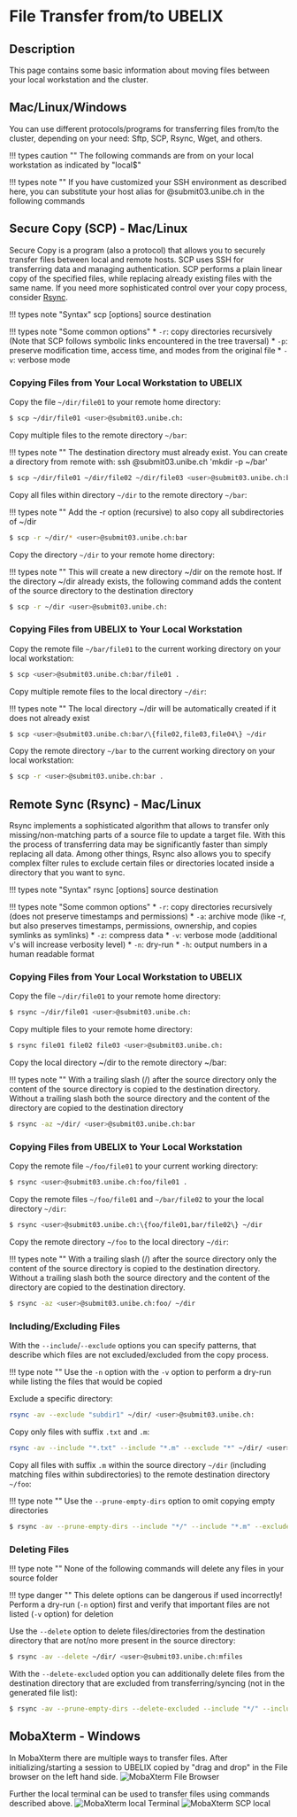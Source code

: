 # File Transfer from/to UBELIX

## Description

This page contains some basic information about moving files between your local workstation and the cluster.

## Mac/Linux/Windows

You can use different protocols/programs for transferring files from/to the cluster, depending on your need: Sftp, SCP, Rsync, Wget, and others.

!!! types caution ""
    The following commands are from on your local workstation as indicated by "local$"

!!! types note ""
    If you have customized your SSH environment as described here, you can substitute your host alias for <user>@submit03.unibe.ch in the following commands


## Secure Copy (SCP) - Mac/Linux
Secure Copy is a program (also a protocol) that allows you to securely transfer files between local and remote hosts. SCP uses SSH for transferring data and managing authentication.
SCP performs a plain linear copy of the specified files, while replacing already existing files with the same name. If you need more sophisticated control over your copy process, consider [Rsync](file-transfer.md#remote-sync-rsync-maclinux).

!!! types note "Syntax"
    scp [options] source destination

!!! types note "Some common options"
    * `-r`: copy directories recursively (Note that SCP follows symbolic links encountered in the tree traversal)
    * `-p`: preserve modification time, access time, and modes from the original file
    * `-v`: verbose mode


### Copying Files from Your Local Workstation to UBELIX

Copy the file `~/dir/file01` to your remote home directory:

```Bash
$ scp ~/dir/file01 <user>@submit03.unibe.ch:
```

Copy multiple files to the remote directory `~/bar`:

!!! types note ""
    The destination directory must already exist. You can create a directory from remote with: ssh <user>@submit03.unibe.ch 'mkdir -p ~/bar'

```Bash
$ scp ~/dir/file01 ~/dir/file02 ~/dir/file03 <user>@submit03.unibe.ch:bar
```

Copy all files within directory `~/dir` to the remote directory `~/bar`:

!!! types note ""
    Add the -r option (recursive) to also copy all subdirectories of ~/dir

```Bash
$ scp -r ~/dir/* <user>@submit03.unibe.ch:bar
```

Copy the directory `~/dir` to your remote home directory:

!!! types note ""
    This will create a new directory ~/dir on the remote host. If the directory ~/dir already exists, the following command adds the content of the source directory to the destination directory

```Bash
$ scp -r ~/dir <user>@submit03.unibe.ch:
```

### Copying Files from UBELIX to Your Local Workstation

Copy the remote file `~/bar/file01` to the current working directory on your local workstation:

```Bash
$ scp <user>@submit03.unibe.ch:bar/file01 .
```


Copy multiple remote files to the local directory `~/dir`:

!!! types note ""
    The local directory ~/dir will be automatically created if it does not already exist

```Bash
$ scp <user>@submit03.unibe.ch:bar/\{file02,file03,file04\} ~/dir
```

Copy the remote directory `~/bar` to the current working directory on your local workstation:

```Bash
$ scp -r <user>@submit03.unibe.ch:bar .
```

## Remote Sync (Rsync) - Mac/Linux
Rsync implements a sophisticated algorithm that allows to transfer only missing/non-matching parts of a source file to update a target file. With this the process of transferring data may be significantly faster than simply replacing all data.
Among other things, Rsync also allows you to specify complex filter rules to exclude certain files or directories located inside a directory that you want to sync.


!!! types note "Syntax"
    rsync [options] source destination 

!!! types note "Some common options"
    * `-r`: copy directories recursively (does not preserve timestamps and permissions)
    * `-a`: archive mode (like -r, but also preserves timestamps, permissions, ownership, and copies symlinks as symlinks)
    * `-z`: compress data
    * `-v`: verbose mode (additional v's will increase verbosity level)
    * `-n`: dry-run
    * `-h`: output numbers in a human readable format


### Copying Files from Your Local Workstation to UBELIX

Copy the file `~/dir/file01` to your remote home directory:

```Bash
$ rsync ~/dir/file01 <user>@submit03.unibe.ch:
```

Copy multiple files to your remote home directory:

```Bash
$ rsync file01 file02 file03 <user>@submit03.unibe.ch:
```

Copy the local directory ~/dir to the remote directory ~/bar:

!!! types note ""
    With a trailing slash (/) after the source directory only the content of the source directory is copied to the destination directory. Without a trailing slash both the source directory and the content of the directory are copied to the destination directory

```Bash
$ rsync -az ~/dir/ <user>@submit03.unibe.ch:bar
```

### Copying Files from UBELIX to Your Local Workstation

Copy the remote file `~/foo/file01` to your current working directory:

```Bash
$ rsync <user>@submit03.unibe.ch:foo/file01 .
```

Copy the remote files `~/foo/file01` and `~/bar/file02` to your the local directory `~/dir`:

```Bash
$ rsync <user>@submit03.unibe.ch:\{foo/file01,bar/file02\} ~/dir
```

Copy the remote directory `~/foo` to the local directory `~/dir`:

!!! types note ""
    With a trailing slash (/) after the source directory only the content of the source directory is copied to the destination directory. Without a trailing slash both the source directory and the content of the directory are copied to the destination directory.

```Bash
$ rsync -az <user>@submit03.unibe.ch:foo/ ~/dir
```

### Including/Excluding Files

With the `--include`/`--exclude` options you can specify patterns, that describe which files are not excluded/excluded from the copy process.

!!! type note ""
    Use the `-n` option with the `-v` option to perform a dry-run while listing the files that would be copied

Exclude a specific directory:

```Bash
rsync -av --exclude "subdir1" ~/dir/ <user>@submit03.unibe.ch:
```

Copy only files with suffix `.txt` and `.m`:

```Bash
rsync -av --include "*.txt" --include "*.m" --exclude "*" ~/dir/ <user>@submit03.unibe.ch:
```

Copy all files with suffix `.m` within the source directory `~/dir` (including matching files within subdirectories) to the remote destination directory `~/foo`:

!!! type note ""
    Use the `--prune-empty-dirs` option to omit copying empty directories

```Bash
$ rsync -av --prune-empty-dirs --include "*/" --include "*.m" --exclude "*" ~/dir/ <user>@submit03.unibe.ch:foo
```


### Deleting Files

!!! type note ""
    None of the following commands will delete any files in your source folder

!!! type danger ""
    This delete options can be dangerous if used incorrectly! Perform a dry-run (`-n` option) first and verify that important files are not listed (`-v` option) for deletion

Use the `--delete` option to delete files/directories from the destination directory that are not/no more present in the source directory:

```Bash
$ rsync -av --delete ~/dir/ <user>@submit03.unibe.ch:mfiles
```

With the `--delete-excluded` option you can additionally delete files from the destination directory that are excluded from transferring/syncing (not in the generated file list):

```Bash
$ rsync -av --prune-empty-dirs --delete-excluded --include "*/" --include "*.m" --exclude "*" ~/dir/ <user>@submit03.unibe.ch:foo
```


## MobaXterm - Windows

In MobaXterm there are multiple ways to transfer files. After initializing/starting a session to UBELIX copied by "drag and drop" in the File browser on the left hand side. ![MobaXterm File Browser](../images/mobaXterm_04_scp.png "SCP pane")

Further the local terminal can be used to transfer files using commands described above. 
![MobaXterm local Terminal](../images/mobaXterm_05_local.png "local terminal")
![MobaXterm SCP local](../images/mobaXterm_05a_scp_local.png "local terminal scp")
